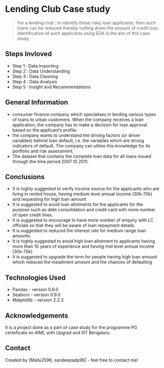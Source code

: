 # Lending Club Case study 
> For a lending club ; to identify these risky loan applicants, then such loans can be reduced thereby cutting down the amount of credit loss. Identification of such applicants using EDA is the aim of this case study. 


## Steps Invloved 
* Step 1 : Data Importing  
* Step 2 : Data Understanding
* Step 3 : Data Cleaning
* Step 4 : Data Analysis
* Step 5 : Insight and Recommendations 



## General Information
- consumer finance company which specialises in lending various types of loans to urban customers. When the company receives a loan application, the company has to make a decision for loan approval based on the applicant’s profile. 
- the company wants to understand the driving factors (or driver variables) behind loan default, i.e. the variables which are strong indicators of default.  The company can utilise this knowledge for its portfolio and risk assessment. 
- The dataset that contains the complete loan data for all loans issued through the time period 2007 t0 2011.

<!-- You don't have to answer all the questions - just the ones relevant to your project. -->

## Conclusions
- It is highly suggested to verify income source for the applicants who are living in rented house, having medium level annual income (30k-70k) and requesting for high loan amount 
- It is suggested to avoid loan allotments for the applicants for the purpose such as debt consolidation and credit card with more number of open credit lines. 
- It is suggested to encourage to have more number of enquiry with LC officials so that they will be aware of loan repayment details. 
- It is suggested to reduced the interest rate for medium range loan amounts. 
- It is highly suggested to avoid high loan allotment to applicants having more than 10 years of experience and having mid level annual income (30k-70k) 
- It is suggested to upgrade the term for people having high loan amount which reduced the installment amount and the chances of defaulting


## Technologies Used
- Pandas - version 0.9.0
- Seaborn - version 0.9.0
- Matplotlib - version 2.2.3


## Acknowledgements
It is a project done as a part of case study for the programme PG certoficate on AIML with Upgrad and IIIT Bengaluru


## Contact
Created by [Mallu2596, sandeepadp96] - feel free to contact me!


